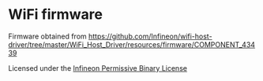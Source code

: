 # WiFi firmware

Firmware obtained from https://github.com/Infineon/wifi-host-driver/tree/master/WiFi_Host_Driver/resources/firmware/COMPONENT_43439

Licensed under the [Infineon Permissive Binary License](./LICENSE-permissive-binary-license-1.0.txt)
